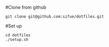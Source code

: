 #Clone from github
```
git clone git@github.com:sifue/dotfiles.git
```
#Set up
```
cd dotfiles
./setup.sh
```

